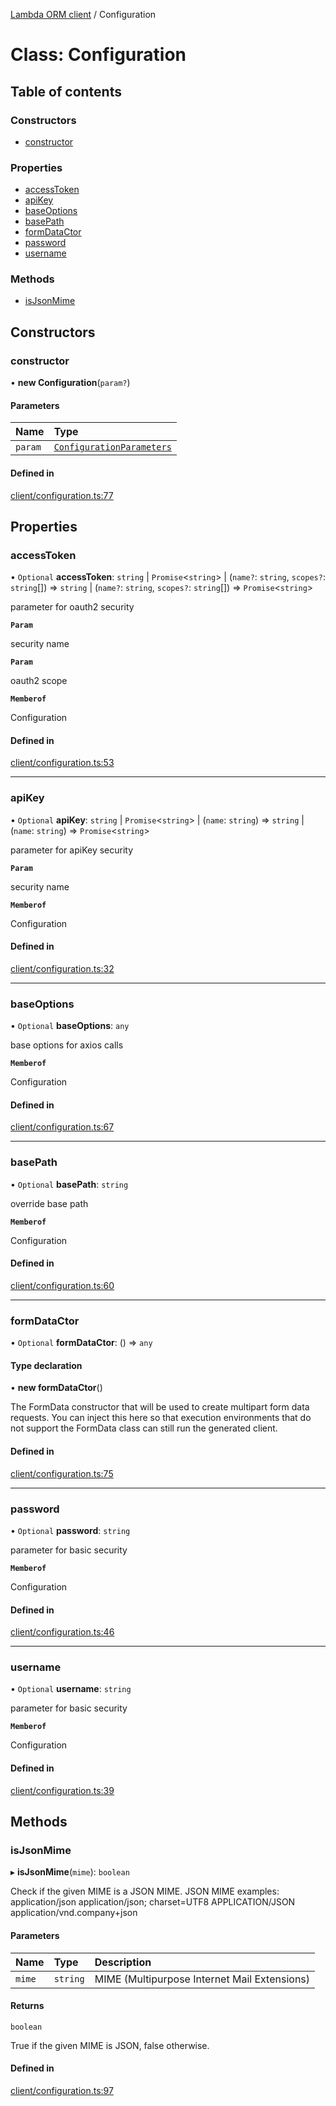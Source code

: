 [Lambda ORM client](../README.md) / Configuration

# Class: Configuration

## Table of contents

### Constructors

- [constructor](Configuration.md#constructor)

### Properties

- [accessToken](Configuration.md#accesstoken)
- [apiKey](Configuration.md#apikey)
- [baseOptions](Configuration.md#baseoptions)
- [basePath](Configuration.md#basepath)
- [formDataCtor](Configuration.md#formdatactor)
- [password](Configuration.md#password)
- [username](Configuration.md#username)

### Methods

- [isJsonMime](Configuration.md#isjsonmime)

## Constructors

### constructor

• **new Configuration**(`param?`)

#### Parameters

| Name | Type |
| :------ | :------ |
| `param` | [`ConfigurationParameters`](../interfaces/ConfigurationParameters.md) |

#### Defined in

[client/configuration.ts:77](https://github.com/FlavioLionelRita/lambdaorm-client-node/blob/b17abbe/src/lib/client/configuration.ts#L77)

## Properties

### accessToken

• `Optional` **accessToken**: `string` \| `Promise`<`string`\> \| (`name?`: `string`, `scopes?`: `string`[]) => `string` \| (`name?`: `string`, `scopes?`: `string`[]) => `Promise`<`string`\>

parameter for oauth2 security

**`Param`**

security name

**`Param`**

oauth2 scope

**`Memberof`**

Configuration

#### Defined in

[client/configuration.ts:53](https://github.com/FlavioLionelRita/lambdaorm-client-node/blob/b17abbe/src/lib/client/configuration.ts#L53)

___

### apiKey

• `Optional` **apiKey**: `string` \| `Promise`<`string`\> \| (`name`: `string`) => `string` \| (`name`: `string`) => `Promise`<`string`\>

parameter for apiKey security

**`Param`**

security name

**`Memberof`**

Configuration

#### Defined in

[client/configuration.ts:32](https://github.com/FlavioLionelRita/lambdaorm-client-node/blob/b17abbe/src/lib/client/configuration.ts#L32)

___

### baseOptions

• `Optional` **baseOptions**: `any`

base options for axios calls

**`Memberof`**

Configuration

#### Defined in

[client/configuration.ts:67](https://github.com/FlavioLionelRita/lambdaorm-client-node/blob/b17abbe/src/lib/client/configuration.ts#L67)

___

### basePath

• `Optional` **basePath**: `string`

override base path

**`Memberof`**

Configuration

#### Defined in

[client/configuration.ts:60](https://github.com/FlavioLionelRita/lambdaorm-client-node/blob/b17abbe/src/lib/client/configuration.ts#L60)

___

### formDataCtor

• `Optional` **formDataCtor**: () => `any`

#### Type declaration

• **new formDataCtor**()

The FormData constructor that will be used to create multipart form data
requests. You can inject this here so that execution environments that
do not support the FormData class can still run the generated client.

#### Defined in

[client/configuration.ts:75](https://github.com/FlavioLionelRita/lambdaorm-client-node/blob/b17abbe/src/lib/client/configuration.ts#L75)

___

### password

• `Optional` **password**: `string`

parameter for basic security

**`Memberof`**

Configuration

#### Defined in

[client/configuration.ts:46](https://github.com/FlavioLionelRita/lambdaorm-client-node/blob/b17abbe/src/lib/client/configuration.ts#L46)

___

### username

• `Optional` **username**: `string`

parameter for basic security

**`Memberof`**

Configuration

#### Defined in

[client/configuration.ts:39](https://github.com/FlavioLionelRita/lambdaorm-client-node/blob/b17abbe/src/lib/client/configuration.ts#L39)

## Methods

### isJsonMime

▸ **isJsonMime**(`mime`): `boolean`

Check if the given MIME is a JSON MIME.
JSON MIME examples:
  application/json
  application/json; charset=UTF8
  APPLICATION/JSON
  application/vnd.company+json

#### Parameters

| Name | Type | Description |
| :------ | :------ | :------ |
| `mime` | `string` | MIME (Multipurpose Internet Mail Extensions) |

#### Returns

`boolean`

True if the given MIME is JSON, false otherwise.

#### Defined in

[client/configuration.ts:97](https://github.com/FlavioLionelRita/lambdaorm-client-node/blob/b17abbe/src/lib/client/configuration.ts#L97)
